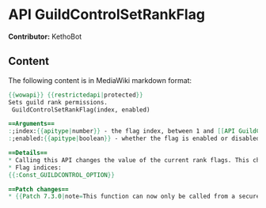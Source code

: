 # API GuildControlSetRankFlag

**Contributor:** KethoBot

## Content

The following content is in MediaWiki markdown format:

```mediawiki
{{wowapi}} {{restrictedapi|protected}}
Sets guild rank permissions.
 GuildControlSetRankFlag(index, enabled)

==Arguments==
:;index:{{apitype|number}} - the flag index, between 1 and [[API GuildControlGetNumRanks|GuildControlGetNumRanks]]().
:;enabled:{{apitype|boolean}} - whether the flag is enabled or disabled.

==Details==
* Calling this API changes the value of the current rank flags. This changes are not saved until a call to [[API GuildControlSaveRank|GuildControlSaveRank]]() is made.
* Flag indices:
{{:Const_GUILDCONTROL_OPTION}}

==Patch changes==
* {{Patch 7.3.0|note=This function can now only be called from a secure execution path.}}
```